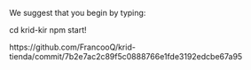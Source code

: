 We suggest that you begin by typing:

  cd krid-kir
  npm start!
  
<p>https://github.com/FrancooQ/krid-tienda/commit/7b2e7ac2c89f5c0888766e1fde3192edcbe67a95</p>
